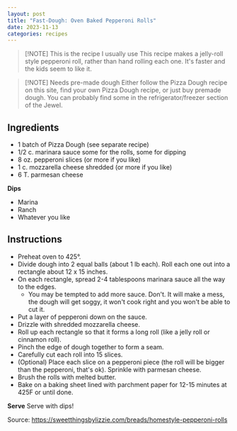 ```yaml
---
layout: post
title: "Fast-Dough: Oven Baked Pepperoni Rolls"
date: 2023-11-13
categories: recipes
---
```


> [!NOTE] This is the recipe I usually use
> This recipe makes a jelly-roll style pepperoni roll, rather than hand rolling each one.  It's faster and the kids seem to like it.


> [!NOTE] Needs pre-made dough
> Either follow the Pizza Dough recipe on this site, find your own Pizza Dough recipe, or just buy premade dough.  You can probably find some in the refrigerator/freezer section of the Jewel.

Ingredients
--
* 1 batch of  Pizza Dough (see separate recipe)
* 1/2 c. marinara sauce some for the rolls, some for dipping
* 8 oz. pepperoni slices (or more if you like)
* 1 c. mozzarella cheese shredded (or more if you like)
* 6 T. parmesan cheese

**Dips**
* Marina
* Ranch
* Whatever you like

Instructions
--

* Preheat oven to 425°.
* Divide dough into 2 equal balls (about 1 lb each). Roll each one out into a rectangle about 12 x 15 inches.
* On each rectangle, spread 2-4 tablespoons marinara sauce all the way to the edges.
	* You may be tempted to add more sauce.  Don't.  It will make a mess, the dough will get soggy, it won't cook right and you won't be able to cut it.
* Put a layer of pepperoni down on the sauce.
* Drizzle with shredded mozzarella cheese.
* Roll up each rectangle so that it forms a long roll (like a jelly roll or cinnamon roll).
* Pinch the edge of dough together to form a seam.
* Carefully cut each roll into 15 slices.
* (Optional) Place each slice on a pepperoni piece (the roll will be bigger than the pepperoni, that's ok). Sprinkle with parmesan cheese.
* Brush the rolls with melted butter.
* Bake on a baking sheet lined with parchment paper for 12-15 minutes at 425F or until done.

**Serve**
Serve with dips!

Source: https://sweetthingsbylizzie.com/breads/homestyle-pepperoni-rolls
